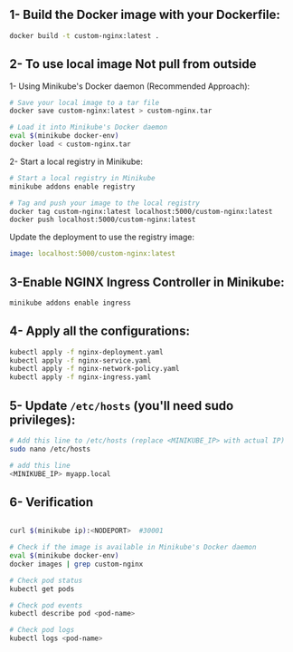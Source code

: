 

## 1- Build the Docker image with your Dockerfile:
```bash
docker build -t custom-nginx:latest .
```

## 2- To use local image Not pull from outside
1- Using Minikube's Docker daemon (Recommended Approach):
```bash
# Save your local image to a tar file
docker save custom-nginx:latest > custom-nginx.tar

# Load it into Minikube's Docker daemon
eval $(minikube docker-env)
docker load < custom-nginx.tar
```

2- Start a local registry in Minikube:
```bash
# Start a local registry in Minikube
minikube addons enable registry

# Tag and push your image to the local registry
docker tag custom-nginx:latest localhost:5000/custom-nginx:latest
docker push localhost:5000/custom-nginx:latest
```
Update the deployment to use the registry image:
```yaml
image: localhost:5000/custom-nginx:latest
```

## 3-Enable NGINX Ingress Controller in Minikube:
```bash
minikube addons enable ingress
```

## 4- Apply all the configurations:
```bash
kubectl apply -f nginx-deployment.yaml
kubectl apply -f nginx-service.yaml
kubectl apply -f nginx-network-policy.yaml
kubectl apply -f nginx-ingress.yaml
```

## 5- Update `/etc/hosts` (you'll need sudo privileges):
```bash
# Add this line to /etc/hosts (replace <MINIKUBE_IP> with actual IP)
sudo nano /etc/hosts

# add this line
<MINIKUBE_IP> myapp.local
```

## 6- Verification
```bash

curl $(minikube ip):<NODEPORT>  #30001

# Check if the image is available in Minikube's Docker daemon
eval $(minikube docker-env)
docker images | grep custom-nginx

# Check pod status
kubectl get pods

# Check pod events
kubectl describe pod <pod-name>

# Check pod logs
kubectl logs <pod-name>
```


